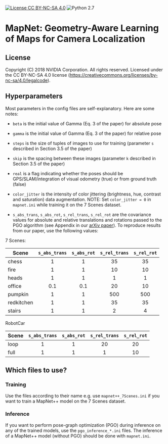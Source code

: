 [![License CC BY-NC-SA 4.0](https://img.shields.io/badge/license-CC4.0-blue.svg)](https://raw.githubusercontent.com/NVIDIA/FastPhotoStyle/master/LICENSE.md)
![Python 2.7](https://img.shields.io/badge/python-2.7-green.svg)
# MapNet: Geometry-Aware Learning of Maps for Camera Localization 

## License

Copyright (C) 2018 NVIDIA Corporation.  All rights reserved.
Licensed under the CC BY-NC-SA 4.0 license (https://creativecommons.org/licenses/by-nc-sa/4.0/legalcode). 


## Hyperparameters
Most parameters in the config files are self-explanatory. Here are some notes:

- `beta` is the initial value of Gamma (Eq. 3 of the paper) for absolute pose

- `gamma` is the initial value of Gamma (Eq. 3 of the paper) for relative pose

- `steps` is the size of tuples of images to use for training (parameter `s`
described in Section 3.5 of the paper)

- `skip` is the spacing between these images (parameter `k` described in
Section 3.5 of the paper)

- `real` is a flag indicating whether the poses should be GPS/SLAM/integration
of visual odometry (true) or from ground truth (false)

- `color_jitter` is the intensity of color jittering (brightness, hue, contrast and saturation) data augmentation.
NOTE: Set `color_jitter = 0` in `mapnet.ini` while training it on the 7 Scenes dataset. 

- `s_abs_trans`, `s_abs_rot`, `s_rel_trans`, `s_rel_rot` are the covariance
values for absolute and relative translations and rotations passed to the PGO
algorithm (see Appendix in our
[arXiv paper](https://arxiv.org/pdf/1712.03342.pdf)). To reproduce results from
our paper, use the following values:

7 Scenes:

Scene | `s_abs_trans`| `s_abs_rot`| `s_rel_trans`| `s_rel_rot`
---|:---:|:---:|:---:|:---:
chess | 1 | 1 | 35 | 35
fire | 1 | 1 | 10 | 10
heads | 1 | 1 | 1 | 1
office | 0.1 | 0.1 | 20 | 10
pumpkin | 1 | 1 | 500 | 500
redkitchen | 1 | 1 | 35 | 35
stairs | 1 | 1 | 2 | 4

RobotCar

Scene | `s_abs_trans`| `s_abs_rot`| `s_rel_trans`| `s_rel_rot`
---|:---:|:---:|:---:|:---:
loop | 1 | 1 | 20 | 20
full | 1 | 1 | 1 | 10

## Which files to use?
### Training
Use the files according to their name e.g. use `mapnet++_7Scenes.ini` if you
want to train a MapNet++ model on the 7 Scenes dataset.
### Inference
If you want to perform pose-graph optimization (PGO) during inference on any 
of the trained models, use the `pgo_inference_*.ini` files. The inference of a
MapNet++ model (without PGO) should be done with `mapnet.ini`.
